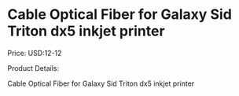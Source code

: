 # Cable Optical Fiber for Galaxy Sid Triton dx5 inkjet printer

Price: USD:12-12

Product Details:

Cable Optical Fiber for Galaxy Sid Triton dx5 inkjet printer